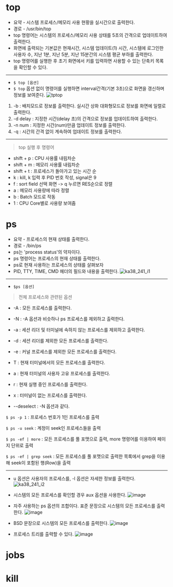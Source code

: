 # top
+ 요약 - 시스템 프로세스/메모리 사용 현황을 실시간으로 출력한다.
+ 경로 - /usr/bin/top
+ top 명령어는 시스템의 프로세스/메모리 사용 상태를 5초의 간격으로 업데이트하여 출력한다. 
+ 화면에 출력되는 기본값은 현재시간, 시스템 업데이트(1) 시간, 시스템에 로그인한 사용자 수, 지난 1분, 지난 5분, 지난 15분간의 시스템 평균 부하를 출력한다.
+  top 명령어를 실행한 후 초기 화면에서  키를 입력하면 사용할 수 있는 단축키 목록을 확인할 수 있다.
---
+ ` $ top [옵션] `
+ `$ top` 옵션 없이 명령어를 실행하면 interval간격(기본 3초)으로 화면을 갱신하며 정보를 보여준다.
![tptop](https://github.com/goheam/assignment/assets/133829880/7c91f024-bef3-47dc-91fa-6be9c27fc6b1)

1. -b : 배치모드로 정보를 출력한다. 실시간 상화 대화형모드로 정보를 화면에 일렬로 출력한다.
2. -d delay : 지정한 시간(delay 초)의 간격으로 정보를 업데이트하여 출력한다.
3. -n num : 지정한 시간(num)만큼 업데이트 정보를 출력한다.
4. -q : 시간의 간격 없이 계속하여 업데이트 정보를 출력한다.
---
> top 실행 후 명령어
+ shift + p : CPU 사용률 내림차순
+ shift + m : 메모리 사용률 내림차순
+ shift + t : 프로세스가 돌아가고 있는 시간 순
+ k : kill, k 입력 후 PID 번호 작성, signal은 9
+ f : sort field 선택 화면 -> q 누르면 RES순으로 정렬
+ a : 메모리 사용량에 따라 정렬
+ b : Batch 모드로 작동
+ 1 : CPU Core별로 사용량 보여줌


# ps
+ 요약 - 프로세스의 현재 상태를 출력한다.
+ 경로 - /bin/ps
+ ps는 'process status'의 약자이다.
+ ps 명령어는 프로세스의 현재 상태를 출력한다. 
+ ps로 현재 사용하는 프로세스의 상태를 살펴보자
+ PID, TTY, TIME, CMD 헤더의 필드와 내용을 출력한다.
![ka38_241_i1](https://github.com/goheam/assignment/assets/133829880/de2069b6-c6ec-4200-8cd0-954756df88e2)
---
+ ` $ps [옵션] `
> 전체 프로세스와 관련된 옵션
+ -A : 모든 프로세스를 출력한다.
+ -N : -A 옵션과 비슷하나 ps 프로세스를 제외하고 출력한다.
+ -a : 세션 리더 및 터미널에 속하지 않는 프로세스를 제외하고 출력한다.
+ -d : 세션 리더를 제외한 모든 프로세스를 출력한다.
+ -e : 커널 프로세스를 제외한 모든 프로세스를 출력한다.

+ T : 현재 터미널에서의 모든 프로세스를 출력한다.
+ a : 현재 터미널의 사용자 고유 프로세스를 출력한다.
+ r : 현재 실행 중인 프로세스를 출력한다.
+ x : 터미널이 없는 프로세스를 출력한다.
+  --deselect : -N 옵션과 같다.

`$ ps -p 1` : 프로세스 번호가 1인 프로세스를 출력

`$ ps -u seek` : 계정이 seek인 프로세스들을 출력

`$ ps -ef | more` : 모든 프로세스를 풀 포맷으로 출력, more 명령어를 이용하여 페이지 단위로 출력

`$ ps -ef | grep seek` : 모든 프로세스를 풀 포맷으로 출력한 목록에서 grep을 이용해 seek이 포함된 행(Row)을 출력

----
+ u 옵션은 사용자의 프로세스를, -l 옵션은 자세한 정보를 출력한다.
![ka38_241_i2](https://github.com/goheam/assignment/assets/133829880/eab54e46-c31e-4ced-a94b-0c81799fad32)

+ 시스템의 모든 프로세스를 확인할 경우 aux 옵션을 사용한다.
![image](https://github.com/goheam/assignment/assets/133829880/56d16835-1d57-4c41-9feb-e7bd473c69ba)

+ 자주 사용하는 ps 옵션의 조합이다. 표준 문장으로 시스템의 모든 프로세스를 출력한다.
![image](https://github.com/goheam/assignment/assets/133829880/4ec40b99-f295-472a-97be-27497eff383f)

+ BSD 문장으로 시스템의 모든 프로세스를 출력한다.
![image](https://github.com/goheam/assignment/assets/133829880/fed823af-9a9f-4cf1-b84d-4831f059489e)

+ 프로세스 트리를 출력할 수 있다.
![image](https://github.com/goheam/assignment/assets/133829880/468e96f9-c8a1-45ef-9216-f101747f63be)








# jobs


# kill

